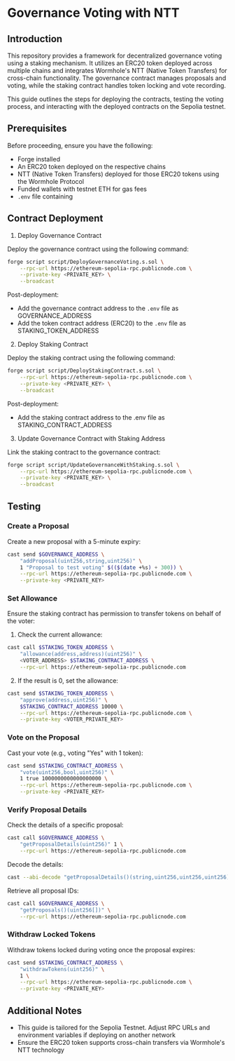 # Governance Voting with NTT

## Introduction

This repository provides a framework for decentralized governance voting using a staking mechanism. It utilizes an ERC20 token deployed across multiple chains and integrates Wormhole's NTT (Native Token Transfers) for cross-chain functionality. The governance contract manages proposals and voting, while the staking contract handles token locking and vote recording.

This guide outlines the steps for deploying the contracts, testing the voting process, and interacting with the deployed contracts on the Sepolia testnet.

## Prerequisites
Before proceeding, ensure you have the following:

 - Forge installed
 - An ERC20 token deployed on the respective chains
 - NTT (Native Token Transfers) deployed for those ERC20 tokens using the Wormhole Protocol
 - Funded wallets with testnet ETH for gas fees
 - `.env` file containing

## Contract Deployment

1. Deploy Governance Contract

Deploy the governance contract using the following command:

```bash
forge script script/DeployGovernanceVoting.s.sol \
    --rpc-url https://ethereum-sepolia-rpc.publicnode.com \
    --private-key <PRIVATE_KEY> \
    --broadcast
```

Post-deployment:

 - Add the governance contract address to the `.env` file as GOVERNANCE_ADDRESS
 - Add the token contract address (ERC20) to the `.env` file as STAKING_TOKEN_ADDRESS

2. Deploy Staking Contract

Deploy the staking contract using the following command:

```bash
forge script script/DeployStakingContract.s.sol \
    --rpc-url https://ethereum-sepolia-rpc.publicnode.com \
    --private-key <PRIVATE_KEY> \
    --broadcast
```

Post-deployment:

 - Add the staking contract address to the .env file as STAKING_CONTRACT_ADDRESS

3. Update Governance Contract with Staking Address

Link the staking contract to the governance contract:

```bash
forge script script/UpdateGovernanceWithStaking.s.sol \
    --rpc-url https://ethereum-sepolia-rpc.publicnode.com \
    --private-key <PRIVATE_KEY> \
    --broadcast
```

## Testing

### Create a Proposal

Create a new proposal with a 5-minute expiry:

```bash
cast send $GOVERNANCE_ADDRESS \
    "addProposal(uint256,string,uint256)" \
    1 "Proposal to test voting" $(($(date +%s) + 300)) \
    --rpc-url https://ethereum-sepolia-rpc.publicnode.com \
    --private-key <PRIVATE_KEY>
```

### Set Allowance

Ensure the staking contract has permission to transfer tokens on behalf of the voter:

1. Check the current allowance:

```bash
cast call $STAKING_TOKEN_ADDRESS \
    "allowance(address,address)(uint256)" \
    <VOTER_ADDRESS> $STAKING_CONTRACT_ADDRESS \
    --rpc-url https://ethereum-sepolia-rpc.publicnode.com
```

2. If the result is 0, set the allowance:

```bash
cast send $STAKING_TOKEN_ADDRESS \
    "approve(address,uint256)" \
    $STAKING_CONTRACT_ADDRESS 10000 \
    --rpc-url https://ethereum-sepolia-rpc.publicnode.com \
    --private-key <VOTER_PRIVATE_KEY>
```

### Vote on the Proposal

Cast your vote (e.g., voting "Yes" with 1 token):

```bash
cast send $STAKING_CONTRACT_ADDRESS \
    "vote(uint256,bool,uint256)" \
    1 true 1000000000000000000 \
    --rpc-url https://ethereum-sepolia-rpc.publicnode.com \
    --private-key <PRIVATE_KEY>
```

### Verify Proposal Details

Check the details of a specific proposal:

```bash
cast call $GOVERNANCE_ADDRESS \
    "getProposalDetails(uint256)" 1 \
    --rpc-url https://ethereum-sepolia-rpc.publicnode.com
```

Decode the details:

```bash
cast --abi-decode "getProposalDetails()(string,uint256,uint256,uint256)" <ENCODED_DETAILS>
```

Retrieve all proposal IDs:

```bash
cast call $GOVERNANCE_ADDRESS \
    "getProposals()(uint256[])" \
    --rpc-url https://ethereum-sepolia-rpc.publicnode.com
```

### Withdraw Locked Tokens

Withdraw tokens locked during voting once the proposal expires:

```bash
cast send $STAKING_CONTRACT_ADDRESS \
    "withdrawTokens(uint256)" \
    1 \
    --rpc-url https://ethereum-sepolia-rpc.publicnode.com \
    --private-key <PRIVATE_KEY>
```

## Additional Notes

 - This guide is tailored for the Sepolia Testnet. Adjust RPC URLs and environment variables if deploying on another network
 - Ensure the ERC20 token supports cross-chain transfers via Wormhole's NTT technology